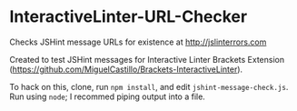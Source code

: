 InteractiveLinter-URL-Checker
=============================

Checks JSHint message URLs for existence at http://jslinterrors.com

Created to test JSHint messages for Interactive Linter Brackets Extension (https://github.com/MiguelCastillo/Brackets-InteractiveLinter).

To hack on this, clone, run `npm install`, and edit `jshint-message-check.js`. Run using `node`; I recommed piping output into a file.
